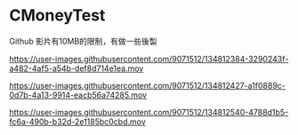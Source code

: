 # CMoneyTest


Github 影片有10MB的限制，有做一些後製


https://user-images.githubusercontent.com/9071512/134812384-3290243f-a482-4af5-a54b-def8d714e1ea.mov



https://user-images.githubusercontent.com/9071512/134812427-a1f0889c-0d7b-4a13-9914-eacb56a74285.mov



https://user-images.githubusercontent.com/9071512/134812540-4788d1b5-fc6a-490b-b32d-2e1185bc0cbd.mov

